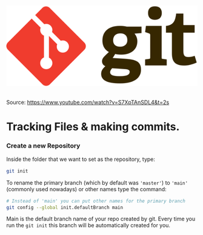 <img src="../assets/Git-Logo-2Color.svg">

\
Source: https://www.youtube.com/watch?v=S7XpTAnSDL4&t=2s

# Tracking Files & making commits.

### Create a new Repository

Inside the folder that we want to set as the repository, type:

```bash
git init
```

To rename the primary branch (which by default was `'master'`) to `'main'` (commonly used nowadays) or other names type the command:

```bash
# Instead of 'main' you can put other names for the primary branch
git config --global init.defaultBranch main
```

Main is the default branch name of your repo created by git. Every time you run the `git init` this branch will be automatically created for you. 